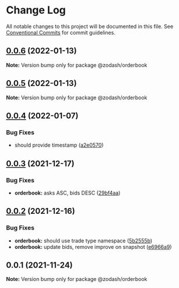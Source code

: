 # Change Log

All notable changes to this project will be documented in this file.
See [Conventional Commits](https://conventionalcommits.org) for commit guidelines.

## [0.0.6](https://github.com/zcorky/zodash/compare/@zodash/orderbook@0.0.5...@zodash/orderbook@0.0.6) (2022-01-13)

**Note:** Version bump only for package @zodash/orderbook





## [0.0.5](https://github.com/zcorky/zodash/compare/@zodash/orderbook@0.0.4...@zodash/orderbook@0.0.5) (2022-01-13)

**Note:** Version bump only for package @zodash/orderbook





## [0.0.4](https://github.com/zcorky/zodash/compare/@zodash/orderbook@0.0.3...@zodash/orderbook@0.0.4) (2022-01-07)


### Bug Fixes

* should provide timestamp ([a2e0570](https://github.com/zcorky/zodash/commit/a2e05703ba35abd07e0c6e4074ea75b5ccc8d8be))





## [0.0.3](https://github.com/zcorky/zodash/compare/@zodash/orderbook@0.0.2...@zodash/orderbook@0.0.3) (2021-12-17)


### Bug Fixes

* **orderbook:** asks ASC, bids DESC ([29bf4aa](https://github.com/zcorky/zodash/commit/29bf4aa81884f479f781f7cde4b946e8e6e1c506))





## [0.0.2](https://github.com/zcorky/zodash/compare/@zodash/orderbook@0.0.1...@zodash/orderbook@0.0.2) (2021-12-16)


### Bug Fixes

* **orderbook:** should use trade type namespace ([5b2555b](https://github.com/zcorky/zodash/commit/5b2555b70bf86c52cc8c8ef0b422cca8f1b22853))
* **orderbook:** update bids, remove improve on snapshot ([e6966a9](https://github.com/zcorky/zodash/commit/e6966a926073763cf0ee2f4c173ceb7afa7b7563))





## 0.0.1 (2021-11-24)

**Note:** Version bump only for package @zodash/orderbook
